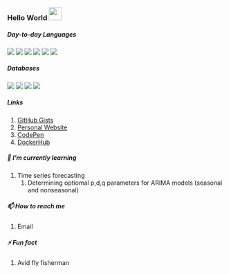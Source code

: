 ### Hello World <img src="https://raw.githubusercontent.com/aemmadi/aemmadi/master/wave.gif" width="30px">

##### Day-to-day Languages
![](https://img.shields.io/badge/-Go-black?style=flat-square&logo=Go)
![](https://img.shields.io/badge/-bash-black?style=flat-square&logo=shell)
![](https://img.shields.io/badge/-Python-black?style=flat-square&logo=Python)
![](https://img.shields.io/badge/-JavaScript-black?style=flat-square&logo=javascript)
![](https://img.shields.io/badge/-TypeScript-black?style=flat-square&logo=typescript)
![](https://img.shields.io/badge/-Nodejs-black?style=flat-square&logo=Node.js)

##### Databases

![](https://img.shields.io/badge/-MySQL-black?style=flat-square&logo=MySQL)
![](https://img.shields.io/badge/-PostgreSQL-black?style=flat-square&logo=PostgreSQL)
![](https://img.shields.io/badge/-MongoDB-black?style=flat-square&logo=mongodb)
![](https://img.shields.io/badge/-Neo4j-black?style=flat-square&logo=neo4j)

##### Links
1. [GitHub Gists](https://gist.github.com/speaud)
2. [Personal Website](http://joshuamummert.com/)
3. [CodePen](https://codepen.io/speaud)
4. [DockerHub](https://hub.docker.com/u/spudworksdevshop)

##### 🌱 I’m currently learning
1. Time series forecasting
    1. Determining optiomal p,d,q parameters for ARIMA models (seasonal and nonseasonal)

##### 📫 How to reach me
1. Email

##### ⚡ Fun fact
1. Avid fly fisherman

<!--

<p align="left"> <img src="https://komarev.com/ghpvc/?username=speaud&label=Profile%20views&color=0e75b6&style=flat" alt="speaud" /> </p>

## Repo Insights

![langStats](https://github-readme-stats.vercel.app/api/top-langs?username=speaud&show_icons=true&locale=en&layout=compact)

![commitStats](https://github-readme-stats.vercel.app/api?username=speaud&show_icons=true&locale=en)

![streakStats](https://github-readme-streak-stats.herokuapp.com/?user=speaud&show_icons=true&locale=en)

## ⚡ Technologies

![JavaScript](https://img.shields.io/badge/-JavaScript-black?style=flat-square&logo=javascript)
![Nodejs](https://img.shields.io/badge/-Nodejs-black?style=flat-square&logo=Node.js)
![React](https://img.shields.io/badge/-React-black?style=flat-square&logo=react)
![HTML5](https://img.shields.io/badge/-HTML5-E34F26?style=flat-square&logo=html5&logoColor=white)
![CSS3](https://img.shields.io/badge/-CSS3-1572B6?style=flat-square&logo=css3)
![TypeScript](https://img.shields.io/badge/-TypeScript-007ACC?style=flat-square&logo=typescript)
![MongoDB](https://img.shields.io/badge/-MongoDB-black?style=flat-square&logo=mongodb)
![Git](https://img.shields.io/badge/-Git-black?style=flat-square&logo=git)
![GitHub](https://img.shields.io/badge/-GitHub-181717?style=flat-square&logo=github)


**speaud/speaud** is a ✨ _special_ ✨ repository because its `README.md` (this file) appears on your GitHub profile.

Here are some ideas to get you started:

- 🔭 I’m currently working on ...
- 🌱 I’m currently learning ...
- 👯 I’m looking to collaborate on ...
- 🤔 I’m looking for help with ...
- 💬 Ask me about ...
- 📫 How to reach me: ...
- 😄 Pronouns: ...
- ⚡ Fun fact: ...
-->
